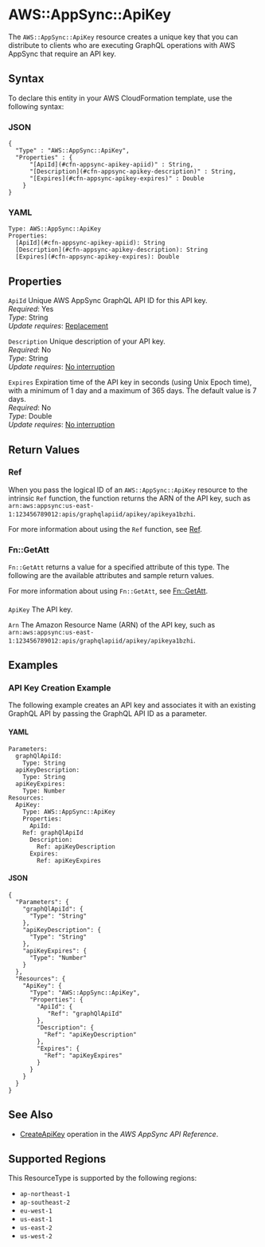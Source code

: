 # AWS::AppSync::ApiKey<a name="aws-resource-appsync-apikey"></a>

The `AWS::AppSync::ApiKey` resource creates a unique key that you can distribute to clients who are executing GraphQL operations with AWS AppSync that require an API key\.

## Syntax<a name="aws-resource-appsync-apikey-syntax"></a>

To declare this entity in your AWS CloudFormation template, use the following syntax:

### JSON<a name="aws-resource-appsync-apikey-syntax.json"></a>

```
{
  "Type" : "AWS::AppSync::ApiKey",
  "Properties" : {
      "[ApiId](#cfn-appsync-apikey-apiid)" : String,
      "[Description](#cfn-appsync-apikey-description)" : String,
      "[Expires](#cfn-appsync-apikey-expires)" : Double
    }
}
```

### YAML<a name="aws-resource-appsync-apikey-syntax.yaml"></a>

```
Type: AWS::AppSync::ApiKey
Properties: 
  [ApiId](#cfn-appsync-apikey-apiid): String
  [Description](#cfn-appsync-apikey-description): String
  [Expires](#cfn-appsync-apikey-expires): Double
```

## Properties<a name="aws-resource-appsync-apikey-properties"></a>

`ApiId`  <a name="cfn-appsync-apikey-apiid"></a>
Unique AWS AppSync GraphQL API ID for this API key\.  
*Required*: Yes  
*Type*: String  
*Update requires*: [Replacement](https://docs.aws.amazon.com/AWSCloudFormation/latest/UserGuide/using-cfn-updating-stacks-update-behaviors.html#update-replacement)

`Description`  <a name="cfn-appsync-apikey-description"></a>
Unique description of your API key\.  
*Required*: No  
*Type*: String  
*Update requires*: [No interruption](https://docs.aws.amazon.com/AWSCloudFormation/latest/UserGuide/using-cfn-updating-stacks-update-behaviors.html#update-no-interrupt)

`Expires`  <a name="cfn-appsync-apikey-expires"></a>
Expiration time of the API key in seconds \(using Unix Epoch time\), with a minimum of 1 day and a maximum of 365 days\. The default value is 7 days\.   
*Required*: No  
*Type*: Double  
*Update requires*: [No interruption](https://docs.aws.amazon.com/AWSCloudFormation/latest/UserGuide/using-cfn-updating-stacks-update-behaviors.html#update-no-interrupt)

## Return Values<a name="aws-resource-appsync-apikey-return-values"></a>

### Ref<a name="aws-resource-appsync-apikey-return-values-ref"></a>

When you pass the logical ID of an `AWS::AppSync::ApiKey` resource to the intrinsic `Ref` function, the function returns the ARN of the API key, such as `arn:aws:appsync:us-east-1:123456789012:apis/graphqlapiid/apikey/apikeya1bzhi`\. 

For more information about using the `Ref` function, see [Ref](https://docs.aws.amazon.com/AWSCloudFormation/latest/UserGuide/intrinsic-function-reference-ref)\.

### Fn::GetAtt<a name="aws-resource-appsync-apikey-return-values-fn--getatt"></a>

 `Fn::GetAtt` returns a value for a specified attribute of this type\. The following are the available attributes and sample return values\. 

For more information about using `Fn::GetAtt`, see [Fn::GetAtt](https://docs.aws.amazon.com/AWSCloudFormation/latest/UserGuide/intrinsic-function-reference-getatt)\. 

#### <a name="aws-resource-appsync-apikey-return-values-fn--getatt-fn--getatt"></a>

`ApiKey`  <a name="ApiKey-fn::getatt"></a>
The API key\.

`Arn`  <a name="Arn-fn::getatt"></a>
The Amazon Resource Name \(ARN\) of the API key, such as `arn:aws:appsync:us-east-1:123456789012:apis/graphqlapiid/apikey/apikeya1bzhi`\.

## Examples<a name="aws-resource-appsync-apikey--examples"></a>

### API Key Creation Example<a name="aws-resource-appsync-apikey--examples--API_Key_Creation_Example"></a>

The following example creates an API key and associates it with an existing GraphQL API by passing the GraphQL API ID as a parameter\. 

#### YAML<a name="aws-resource-appsync-apikey--examples--API_Key_Creation_Example--yaml"></a>

```
Parameters:
  graphQlApiId:
    Type: String
  apiKeyDescription:
    Type: String
  apiKeyExpires:
    Type: Number
Resources:
  ApiKey:
    Type: AWS::AppSync::ApiKey
    Properties:
      ApiId:
	Ref: graphQlApiId
      Description:
        Ref: apiKeyDescription
      Expires:
        Ref: apiKeyExpires
```

#### JSON<a name="aws-resource-appsync-apikey--examples--API_Key_Creation_Example--json"></a>

```
{
  "Parameters": {
    "graphQlApiId": {
      "Type": "String"
    },
    "apiKeyDescription": {
      "Type": "String"
    },
    "apiKeyExpires": {
      "Type": "Number"
    }
  },
  "Resources": {
    "ApiKey": {
      "Type": "AWS::AppSync::ApiKey",
      "Properties": {
        "ApiId": {
           "Ref": "graphQlApiId"
        },
        "Description": {
          "Ref": "apiKeyDescription"
        },
        "Expires": {
          "Ref": "apiKeyExpires"
        }
      }
    }
  }
}
```

## See Also<a name="aws-resource-appsync-apikey--seealso"></a>
+  [CreateApiKey](https://docs.aws.amazon.com/appsync/latest/APIReference/API_CreateApiKey.html) operation in the *AWS AppSync API Reference*\.

## Supported Regions

This ResourceType is supported by the following regions:

- `ap-northeast-1`
- `ap-southeast-2`
- `eu-west-1`
- `us-east-1`
- `us-east-2`
- `us-west-2`
